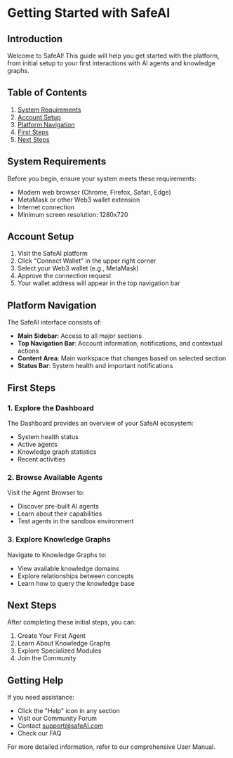 # Getting Started with SafeAI

## Introduction

Welcome to SafeAI! This guide will help you get started with the platform, from initial setup to your first interactions with AI agents and knowledge graphs.

## Table of Contents

1. [System Requirements](#system-requirements)
2. [Account Setup](#account-setup)
3. [Platform Navigation](#platform-navigation)
4. [First Steps](#first-steps)
5. [Next Steps](#next-steps)

## System Requirements

Before you begin, ensure your system meets these requirements:

- Modern web browser (Chrome, Firefox, Safari, Edge)
- MetaMask or other Web3 wallet extension
- Internet connection
- Minimum screen resolution: 1280x720

## Account Setup

1. Visit the SafeAI platform
2. Click "Connect Wallet" in the upper right corner
3. Select your Web3 wallet (e.g., MetaMask)
4. Approve the connection request
5. Your wallet address will appear in the top navigation bar

## Platform Navigation

The SafeAI interface consists of:

- **Main Sidebar**: Access to all major sections
- **Top Navigation Bar**: Account information, notifications, and contextual actions
- **Content Area**: Main workspace that changes based on selected section
- **Status Bar**: System health and important notifications

## First Steps

### 1. Explore the Dashboard

The Dashboard provides an overview of your SafeAI ecosystem:
- System health status
- Active agents
- Knowledge graph statistics
- Recent activities

### 2. Browse Available Agents

Visit the Agent Browser to:
- Discover pre-built AI agents
- Learn about their capabilities
- Test agents in the sandbox environment

### 3. Explore Knowledge Graphs

Navigate to Knowledge Graphs to:
- View available knowledge domains
- Explore relationships between concepts
- Learn how to query the knowledge base

## Next Steps

After completing these initial steps, you can:

1. Create Your First Agent
2. Learn About Knowledge Graphs
3. Explore Specialized Modules
4. Join the Community

## Getting Help

If you need assistance:
- Click the "Help" icon in any section
- Visit our Community Forum
- Contact support@safeAI.com
- Check our FAQ

For more detailed information, refer to our comprehensive User Manual. 